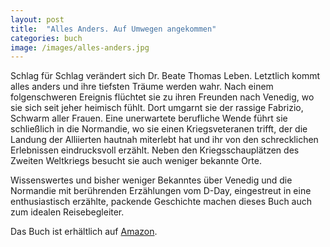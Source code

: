 ```yaml
---
layout: post
title:  "Alles Anders. Auf Umwegen angekommen"
categories: buch
image: /images/alles-anders.jpg
---
```


Schlag für Schlag verändert sich Dr. Beate Thomas Leben. Letztlich kommt alles anders und ihre tiefsten Träume werden wahr.
Nach einem folgenschweren Ereignis flüchtet sie zu ihren Freunden nach Venedig, wo sie sich seit jeher heimisch fühlt. Dort umgarnt sie der rassige Fabrizio, Schwarm aller Frauen.
Eine unerwartete berufliche Wende führt sie schließlich in die Normandie, wo sie einen Kriegsveteranen trifft, der die Landung der Alliierten hautnah miterlebt hat und ihr von den schrecklichen Erlebnissen eindrucksvoll erzählt. Neben den Kriegsschauplätzen des Zweiten Weltkriegs besucht sie auch weniger bekannte Orte.

Wissenswertes und bisher weniger Bekanntes über Venedig und die Normandie mit berührenden Erzählungen vom D-Day, eingestreut in eine enthusiastisch erzählte, packende Geschichte machen dieses Buch auch zum idealen Reisebegleiter.  

Das Buch ist erhältlich auf [Amazon][amazon].


[amazon]: https://www.amazon.de/Alles-Anders-Auf-Umwegen-Angekommen/dp/3990263110

[facebook]: https://www.facebook.com/Reise-quer-durch-Estland-Lettland-und-Litauen-251627861517218/



